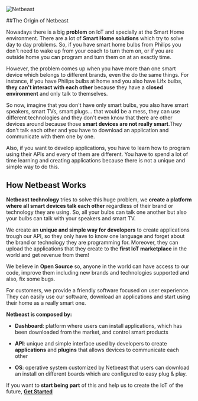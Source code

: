 ![Netbeast](https://github.com/netbeast-co/router/blob/master/img/full-logo.png?raw=true)

##The Origin of Netbeast

Nowadays there is a big **problem** on IoT and specially at the Smart Home environment. There are a lot of **Smart Home solutions** which try to solve day to day problems. So, if you have smart home bulbs from Philips you don't need to wake up from your coach to turn them on, or if you are outside home you can program and turn them on at an exactly time. 

However, the problem comes up when you have more than one smart device which belongs to different brands, even the do the same things. For instance, if you have Philips bulbs at home and you also have Lifx bulbs, **they can't interact with each other** because they have a **closed environment** and only talk to themselves. 

So now, imagine that you don't have only smart bulbs, you also have smart speakers, smart TVs, smart plugs... that would be a mess, they can use different technologies and they don't even know that there are other devices around because those **smart devices are not really smart**.They don't talk each other and you have to download an application and communicate with them one by one. 

Also, if you want to develop applications, you have to learn how to program using their APIs and every of them are different. You have to spend a lot of time learning and creating applications because there is not a unique and simple way to do this.


## How Netbeast Works

**Netbeast technology** tries to solve this huge problem, we **create a platform where all smart devices talk each other** regardless of their brand or technology they are using. So, all your bulbs can talk one another but also your bulbs can talk with your speakers and smart TV.

We create an **unique and simple way for developers** to create applications trough our API, so they only have to know one language and forget about the brand or technology they are programming for. Moreover, they can upload the applications that they create to the **first IoT marketplace** in the world and get revenue from them!

We believe in **Open Source** so, anyone in the world can have access to our code, improve them including new brands and technologies supported and also, fix some bugs.

For customers, we provide a friendly software focused on user experience. They can easily use our software, download an applications and start using their home as a really smart one.

**Netbeast is composed by:**

* **Dashboard**: platform where users can install applications, which has been downloaded from the market, and control smart products

* **API**: unique and simple interface used by developers to create **applications** and **plugins** that allows devices to communicate each other

* **OS**: operative system customized by Netbeast that users can download an install on different boards which are configured to easy plug & play.

If you want to **start being part** of this and help us to create the IoT of the future, [**Get Started**](chapters/get_started/index.md)
